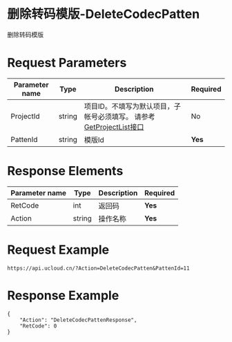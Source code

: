 # 删除转码模版-DeleteCodecPatten

删除转码模版

# Request Parameters
|Parameter name|Type|Description|Required|
|---|---|---|---|
|ProjectId|string|项目ID。不填写为默认项目，子帐号必须填写。 请参考[GetProjectList接口](../summary/get_project_list.html)|No|
|PattenId|string|模版Id|**Yes**|

# Response Elements
|Parameter name|Type|Description|Required|
|---|---|---|---|
|RetCode|int|返回码|**Yes**|
|Action|string|操作名称|**Yes**|

# Request Example
```
https://api.ucloud.cn/?Action=DeleteCodecPatten&PattenId=11
```

# Response Example
```
{
    "Action": "DeleteCodecPattenResponse", 
    "RetCode": 0
}
```

